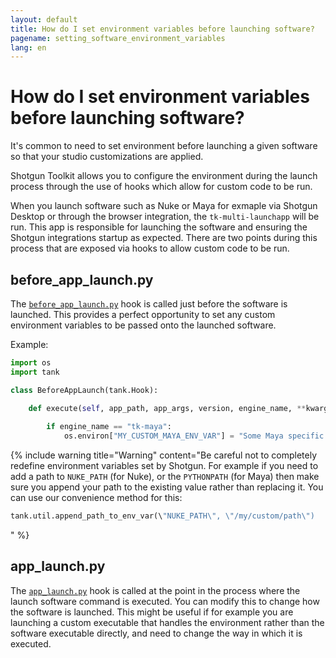 ```yaml
---
layout: default
title: How do I set environment variables before launching software?
pagename: setting_software_environment_variables
lang: en
---
```


# How do I set environment variables before launching software?

It's common to need to set environment before launching a given software so that your studio customizations are applied.

Shotgun Toolkit allows you to configure the environment during the launch process through the use of hooks which allow for custom code to be run. 

When you launch software such as Nuke or Maya for exmaple via Shotgun Desktop or through the browser integration, the `tk-multi-launchapp` will be run.
This app is responsible for launching the software and ensuring the Shotgun integrations startup as expected. There are two points during this process that are exposed via hooks to allow custom code to be run.

## before_app_launch.py

The [`before_app_launch.py`](https://github.com/shotgunsoftware/tk-multi-launchapp/blob/6a884aa144851148e8369e9f35a2471087f98d16/hooks/before_app_launch.py) hook is called just before the software is launched. 
This provides a perfect opportunity to set any custom environment variables to be passed onto the launched software.

Example:

```python
import os
import tank

class BeforeAppLaunch(tank.Hook):

    def execute(self, app_path, app_args, version, engine_name, **kwargs):
        
        if engine_name == "tk-maya":
            os.environ["MY_CUSTOM_MAYA_ENV_VAR"] = "Some Maya specific setting"
```

{% include warning title="Warning" content="Be careful not to completely redefine environment variables set by Shotgun. 
For example if you need to add a path to `NUKE_PATH` (for Nuke), or the `PYTHONPATH` (for Maya) then make sure you append your path to the existing value rather than replacing it. 
You can use our convenience method for this:

```python
tank.util.append_path_to_env_var(\"NUKE_PATH\", \"/my/custom/path\")
```
" %}

## app_launch.py
 
The [`app_launch.py`](https://github.com/shotgunsoftware/tk-multi-launchapp/blob/6a884aa144851148e8369e9f35a2471087f98d16/hooks/app_launch.py) hook is called at the point in the process where the launch software command is executed.
You can modify this to change how the software is launched. This might be useful if for example you are launching a custom executable that handles the environment rather than the software executable directly, and need to change the way in which it is executed. 
